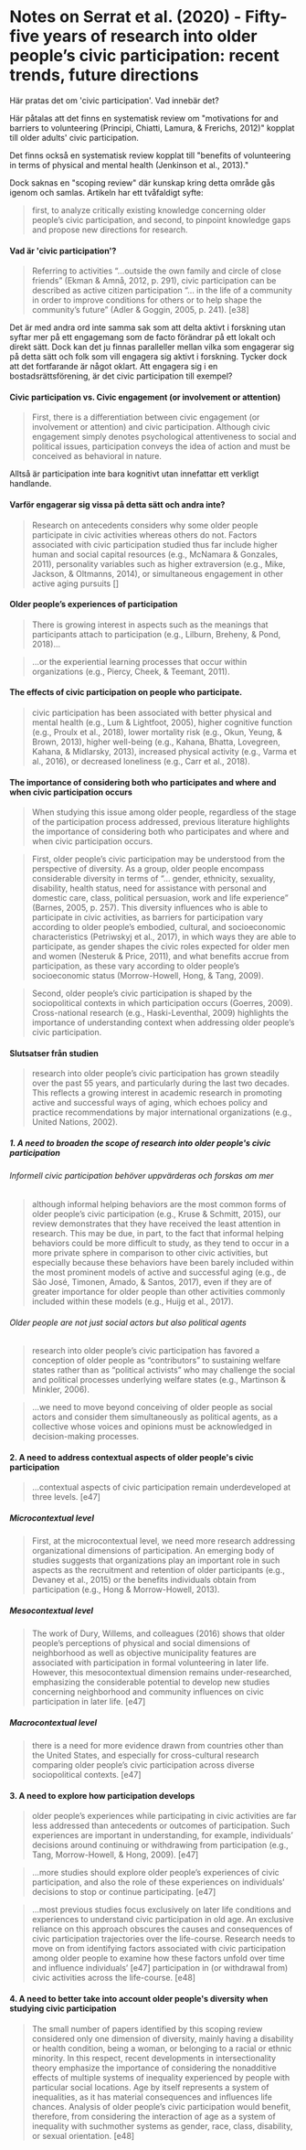 # Notes on Serrat et al. (2020) - Fifty-five years of research into older people’s civic participation: recent trends, future directions

Här pratas det om 'civic participation'. Vad innebär det?

Här påtalas att det finns en systematisk review om "motivations for and barriers to volunteering (Principi, Chiatti, Lamura, & Frerichs, 2012)" kopplat till older adults' civic participation. 

Det finns också en systematisk review kopplat till "benefits of volunteering in terms of physical and mental health (Jenkinson et al., 2013)."

Dock saknas en "scoping review" där kunskap kring detta område gås igenom och samlas. Artikeln har ett tvåfaldigt syfte:

> first, to analyze critically existing knowledge concerning older people’s civic participation, and second, to pinpoint knowledge gaps and propose new directions for research.

#### Vad är 'civic participation'?

> Referring to activities “…outside the own family and circle of close friends” (Ekman & Amnå, 2012, p. 291), civic participation can be described as active citizen participation “… in the life of a community in order to improve conditions for others or to help shape the community’s future” (Adler & Goggin, 2005, p. 241). [e38]

Det är med andra ord inte samma sak som att delta aktivt i forskning utan syftar mer på ett engagemang som de facto förändrar på ett lokalt och direkt sätt. Dock kan det ju finnas paralleller mellan vilka som engagerar sig på detta sätt och folk som vill engagera sig aktivt i forskning. Tycker dock att det fortfarande är något oklart. Att engagera sig i en bostadsrättsförening, är det civic participation till exempel?

#### Civic participation vs. Civic engagement (or involvement or attention)

> First, there is a differentiation between civic engagement (or involvement or attention) and civic participation. Although civic engagement simply denotes psychological attentiveness to social and political issues, participation conveys the idea of action and must be conceived as behavioral in nature.

Alltså är participation inte bara kognitivt utan innefattar ett verkligt handlande.

#### Varför engagerar sig vissa på detta sätt och andra inte?

> Research on antecedents considers why some older people participate in civic activities whereas others do not. Factors associated with civic participation studied thus far include higher human and social capital resources (e.g., McNamara & Gonzales, 2011), personality variables such as higher extraversion (e.g., Mike, Jackson, & Oltmanns, 2014), or simultaneous engagement in other active aging pursuits []

#### Older people’s experiences of participation

> There is growing interest in aspects such as the meanings that participants attach to participation (e.g., Lilburn, Breheny, & Pond, 2018)...

>...or the experiential learning processes that occur within organizations (e.g., Piercy, Cheek, & Teemant, 2011).

#### The effects of civic participation on people who participate.

> civic participation has been associated with better physical and mental health (e.g., Lum & Lightfoot, 2005), higher cognitive function (e.g., Proulx et al., 2018), lower mortality risk (e.g., Okun, Yeung, & Brown, 2013), higher well-being (e.g., Kahana, Bhatta, Lovegreen, Kahana, & Midlarsky, 2013), increased physical activity (e.g., Varma et al., 2016), or decreased loneliness (e.g., Carr et al., 2018).

#### The importance of considering both who participates and where and when civic participation occurs

> When studying this issue among older people, regardless of the stage of the participation process addressed, previous literature highlights the importance of considering both who participates and where and when civic participation occurs. 

> First, older people’s civic participation may be understood from the perspective of diversity. As a group, older people encompass considerable diversity in terms of “… gender, ethnicity, sexuality, disability, health status, need for assistance with personal and domestic care, class, political persuasion, work and life experience” (Barnes, 2005, p. 257). This diversity influences who is able to participate in civic activities, as barriers for participation vary according to older people’s embodied, cultural, and socioeconomic characteristics (Petriwskyj et al., 2017), in which ways they are able to participate, as gender shapes the civic roles expected for older men and women (Nesteruk & Price, 2011), and what benefits accrue from participation, as these vary according to older people’s socioeconomic status (Morrow-Howell, Hong, & Tang, 2009). 

> Second, older people’s civic participation is shaped by the sociopolitical contexts in which participation occurs (Goerres, 2009). Cross-national research (e.g., Haski-Leventhal, 2009) highlights the importance of understanding context when addressing older people’s civic participation.

#### Slutsatser från studien

> research into older people’s civic participation has grown steadily over the past 55 years, and particularly during the last two decades. This reflects a growing interest in academic research in promoting active and successful ways of aging, which echoes policy and practice recommendations by major international organizations (e.g., United Nations, 2002).

##### 1. A need to broaden the scope of research into older people's civic participation

###### Informell civic participation behöver uppvärderas och forskas om mer
> although informal helping behaviors are the most common forms of older people’s civic participation (e.g., Kruse & Schmitt, 2015), our review demonstrates that they have received the least attention in research. This may be due, in part, to the fact that informal helping behaviors could be more difficult to study, as they tend to occur in a more private sphere in comparison to other civic activities, but especially because these behaviors have been barely included within the most prominent models of active and successful aging (e.g., de São José, Timonen, Amado, & Santos, 2017), even if they are of greater importance for older people than other activities commonly included within these models (e.g., Huijg et al., 2017).


###### Older people are not just social actors but also political agents
> research into older people’s civic participation has favored a conception of older people as “contributors” to sustaining welfare states rather than as “political activists” who may challenge the social and political processes underlying welfare states (e.g., Martinson & Minkler, 2006).

> ...we need to move beyond conceiving of older people as social actors and consider them simultaneously as political agents, as a collective whose voices and opinions must be acknowledged in decision-making processes.

#### 2. A need to address contextual aspects of older people's civic participation

> ...contextual aspects of civic participation remain underdeveloped at three levels. [e47]

##### Microcontextual level
> First, at the microcontextual level, we need more research addressing organizational dimensions of participation. An emerging body of studies suggests that organizations play an important role in such aspects as the recruitment and retention of older participants (e.g., Devaney et al., 2015) or the benefits individuals obtain from participation (e.g., Hong & Morrow-Howell, 2013).

##### Mesocontextual level

> The work of Dury, Willems, and colleagues (2016) shows that older people’s perceptions of physical and social dimensions of neighborhood as well as objective municipality features are associated with participation in formal volunteering in later life. However, this mesocontextual dimension remains under-researched, emphasizing the considerable potential to develop new studies concerning neighborhood and community influences on civic participation in later life. [e47]

##### Macrocontextual level

> there is a need for more evidence drawn from countries other than the United States, and especially for cross-cultural research comparing older people’s civic participation across diverse sociopolitical contexts. [e47]

#### 3. A need to explore how participation develops

> older people’s experiences while participating in civic activities are far less addressed than antecedents or outcomes of participation. Such experiences are important in understanding, for example, individuals’ decisions around continuing or withdrawing from participation (e.g., Tang, Morrow-Howell, & Hong, 2009). [e47]

>...more studies should explore older people’s experiences of civic participation, and also the role of these experiences on individuals’ decisions to stop or continue participating. [e47]

> ...most previous studies focus exclusively on later life conditions and experiences to understand civic participation in old age. An exclusive reliance on this approach obscures the causes and consequences of civic participation trajectories over the life-course. Research needs to move on from identifying factors associated with civic participation among older people to examine how these factors unfold over time and influence individuals’ [e47] participation in (or withdrawal from) civic activities across the life-course. [e48]

#### 4. A need to better take into account older people's diversity when studying civic participation

> The small number of papers identified by this scoping review considered only one dimension of diversity, mainly having a disability or health condition, being a woman, or belonging to a racial or ethnic minority. In this respect, recent developments in intersectionality theory emphasize the importance of considering the nonadditive effects of multiple systems of inequality experienced by people with particular social locations. Age by itself represents a system of inequalities, as it has material consequences and influences life chances. Analysis of older people’s civic participation would benefit, therefore, from considering the interaction of age as a system of inequality with suchmother systems as gender, race, class, disability, or sexual orientation. [e48]
